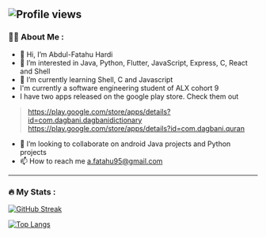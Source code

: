 ![Profile views](https://gpvc.arturio.dev/at-tawlib)
---
### :woman_technologist: About Me :
- 👋 Hi, I’m Abdul-Fatahu Hardi
- 👀 I’m interested in Java, Python, Flutter, JavaScript, Express, C, React and Shell
- 🌱 I’m currently learning Shell, C and Javascript
- I'm currently a software engineering student of ALX cohort 9
- I have two apps released on the google play store. Check them out
> https://play.google.com/store/apps/details?id=com.dagbani.dagbanidictionary <br>
>https://play.google.com/store/apps/details?id=com.dagbani.quran
- 💞️ I’m looking to collaborate on android Java projects and Python projects
- 📫 How to reach me a.fatahu95@gmail.com

---

### :fire: My Stats : 
 [![GitHub Streak](http://github-readme-streak-stats.herokuapp.com?user=at-tawlib&theme=dark&background=000000)](https://git.io/streak-stats) 
  
 [![Top Langs](https://github-readme-stats.vercel.app/api/top-langs/?username=at-tawlib&layout=compact&theme=vision-friendly-dark)](https://github.com/at-tawlib/github-readme-stats)


<!---
at-tawlib/at-tawlib is a ✨ special ✨ repository because its `README.md` (this file) appears on your GitHub profile.
You can click the Preview link to take a look at your changes.
--->
